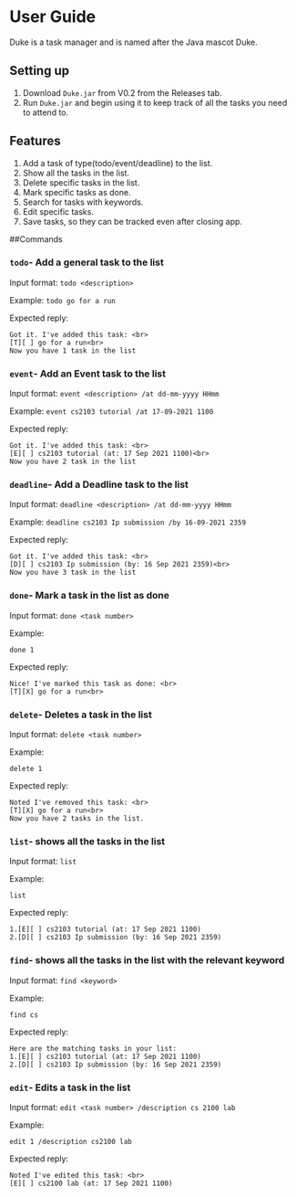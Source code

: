 # User Guide
Duke is a task manager and is named after the Java mascot Duke.

## Setting up
1. Download `Duke.jar` from V0.2 from the Releases tab.
2. Run `Duke.jar` and begin using it to keep track of all the tasks you need to attend to.

## Features 
1. Add a task of type(todo/event/deadline) to the list.
2. Show all the tasks in the list.
3. Delete specific tasks in the list.
4. Mark specific tasks as done.
5. Search for tasks with keywords.
6. Edit specific tasks.
7. Save tasks, so they can be tracked even after closing app.

##Commands

### `todo`- Add a general task to the list

Input format: `todo <description>`

Example:
`todo go for a run`

Expected reply:
```
Got it. I've added this task: <br>
[T][ ] go for a run<br>
Now you have 1 task in the list
```

### `event`- Add an Event task to the list

Input format: `event <description> /at dd-mm-yyyy HHmm`

Example:
`event cs2103 tutorial /at 17-09-2021 1100`

Expected reply:
```
Got it. I've added this task: <br>
[E][ ] cs2103 tutorial (at: 17 Sep 2021 1100)<br>
Now you have 2 task in the list
```

### `deadline`- Add a Deadline task to the list

Input format: `deadline <description> /at dd-mm-yyyy HHmm`

Example:
`deadline cs2103 Ip submission /by 16-09-2021 2359`

Expected reply:
```
Got it. I've added this task: <br>
[D][ ] cs2103 Ip submission (by: 16 Sep 2021 2359)<br>
Now you have 3 task in the list
```

### `done`- Mark a task in the list as done

Input format: `done <task number>`

Example:

`done 1`

Expected reply:
```
Nice! I've marked this task as done: <br>
[T][X] go for a run<br>
```

### `delete`- Deletes a task in the list
Input format: `delete <task number>`

Example:

`delete 1`

Expected reply:
```
Noted I've removed this task: <br>
[T][X] go for a run<br>
Now you have 2 tasks in the list.
 ```

### `list`- shows all the tasks in the list
Input format: `list`

Example:

`list`

Expected reply:
```
1.[E][ ] cs2103 tutorial (at: 17 Sep 2021 1100)
2.[D][ ] cs2103 Ip submission (by: 16 Sep 2021 2359)
```

### `find`- shows all the tasks in the list with the relevant keyword
Input format: `find <keyword>`

Example:

`find cs`

Expected reply:
```
Here are the matching tasks in your list:
1.[E][ ] cs2103 tutorial (at: 17 Sep 2021 1100)
2.[D][ ] cs2103 Ip submission (by: 16 Sep 2021 2359)
```

### `edit`- Edits a task in the list
Input format: `edit <task number> /description cs 2100 lab`

Example:

`edit 1 /description cs2100 lab`

Expected reply:
```
Noted I've edited this task: <br>
[E][ ] cs2100 lab (at: 17 Sep 2021 1100)
```

